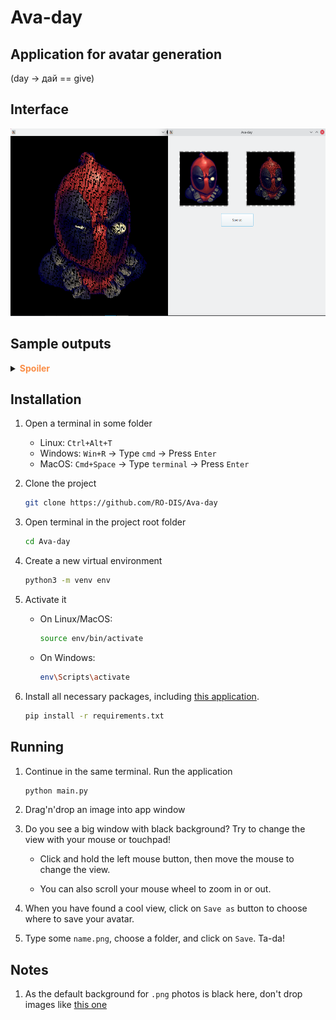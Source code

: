 # Ava-day

## Application for avatar generation

   (day -> дай == give)


## Interface

<img src="./README/interface.preview.png" style="height: 300px; width: auto;"/>

## Sample outputs

   <details><summary><b><font color="#fa8e47">Spoiler</font></b></summary>
   <div id="column">
      <div id="row">
         <img src="./README/m.png" style="height: 250px; width: auto;"/>
         <img src="./README/m_c.png" style="height: 250px; width: auto;"/>
      </div>
      <div id="row">
         <img src="./README/tiger.png" style="height: 250px; width: auto;"/>
         <img src="./README/tiger_c.png" style="height: 250px; width: auto;"/>
      </div>
      <div id="row">
         <img src="./README/bird.png" style="height: 250px; width: auto;"/>
         <img src="./README/bird_c.png" style="height: 250px; width: auto;"/>
      </div>
      <div id="row">
         <img src="./README/hockey.png" style="height: 250px; width: auto;"/>
         <img src="./README/hockey_c.png" style="height: 250px; width: auto;"/>
      </div>
   </div>
   </details>

## Installation

1. Open a terminal in some folder
   - Linux: `Ctrl+Alt+T` 
   - Windows: `Win+R` -> Type `cmd` -> Press `Enter`
   - MacOS: `Cmd+Space` -> Type `terminal` -> Press `Enter`

1. Clone the project

   ```sh
   git clone https://github.com/RO-DIS/Ava-day
   ```

1. Open terminal in the project root folder

   ```sh
   cd Ava-day
   ```

1. Create a new virtual environment

   ```sh
   python3 -m venv env
   ```
1. Activate it

   - On Linux/MacOS:
      ```sh
      source env/bin/activate
      ```
   - On Windows:
      ```sh
      env\Scripts\activate
      ```

1. Install all necessary packages, including [this application](https://stackoverflow.com/a/50194143).

    ```sh
    pip install -r requirements.txt
    ```

## Running

1. Continue in the same terminal. Run the application

    ```sh
    python main.py
    ```

2. Drag'n'drop an image into app window

3. Do you see a big window with black background? Try to change the view with your mouse or touchpad!

   - Click and hold the left mouse button, then move the mouse to change the view. 

   - You can also scroll your mouse wheel to zoom in or out.

4. When you have found a cool view, click on `Save as` button to choose where to save your avatar.

5. Type some `name.png`, choose a folder, and click on `Save`. Ta-da!

## Notes

1. As the default background for `.png` photos is black here, don't drop images like [this one](https://upload.wikimedia.org/wikipedia/ru/thumb/7/78/Trollface.svg/1200px-Trollface.svg.png)
